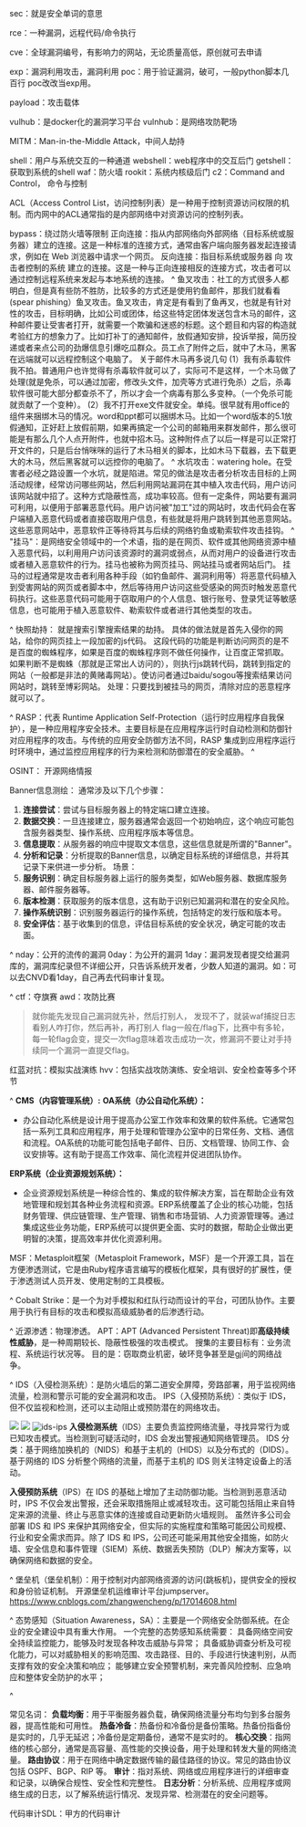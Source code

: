sec：就是安全单词的意思

rce：一种漏洞，远程代码/命令执行

cve：全球漏洞编号，有影响力的网站，无论质量高低，原创就可去申请

exp：漏洞利用攻击，漏洞利用
poc：用于验证漏洞，破可，一般python脚本几百行
poc改改当exp用。

payload：攻击载体

vulhub：是docker化的漏洞学习平台
vulnhub：是网络攻防靶场

MITM：Man-in-the-Middle Attack，中间人劫持


shell：用户与系统交互的一种通道
webshell：web程序中的交互后门
getshell：获取到系统的shell
waf：防火墙
rookit：系统内核级后门
c2：Command and Control， 命令与控制



ACL（Access Control List，访问控制列表）是一种用于控制资源访问权限的机制。而内网中的ACL通常指的是内部网络中对资源访问的控制列表。





bypass：绕过防火墙等限制
正向连接：指从内部网络向外部网络（目标系统或服务器）建立的连接。这是一种标准的连接方式，通常由客户端向服务器发起连接请求，例如在 Web 浏览器中请求一个网页。
反向连接：指目标系统或服务器 向 攻击者控制的系统 建立的连接。这是一种与正向连接相反的连接方式，攻击者可以通过控制远程系统来发起与本地系统的连接。
^
鱼叉攻击：社工的方式很多人都明白，但是真有些防不胜防，比较多的方式还是使用钓鱼邮件，那我们就看看(spear phishing）鱼叉攻击。鱼叉攻击，肯定是有看到了鱼再叉，也就是有针对性的攻击，目标明确，比如公司或团体，给这些特定团体发送包含木马的邮件，这种邮件要让受害者打开，就需要一个欺骗和迷惑的标题。这个题目和内容的构造就考验红方的想象力了。比如打补丁的通知邮件，放假通知安排，投诉举报，简历投递或者来点公司的劲爆信息引爆吃瓜群众。员工点了附件之后，就中了木马，黑客在远端就可以远程控制这个电脑了。
关于邮件木马再多说几句
(1）我有杀毒软件我不拍。普通用户也许觉得有杀毒软件就可以了，实际可不是这样，一个木马做了处理(就是免杀，可以通过加密，修改头文件，加壳等方式进行免杀）之后，杀毒软件很可能大部分都查杀不了，所以才会一个病毒有那么多变种。（一个免杀可能就贡献了一个变种）。
(2）我不打开exe文件就安全。单纯。很早就有用office的组件来捆绑木马的情况。word和ppt都可以捆绑木马。比如一个word版本的5.1放假通知，正好赶上放假前期，如果再搞定一个公司的邮箱用来群发邮件，那么很可能是有那么几个人点开附件，也就中招木马。这种附件点了以后一样是可以正常打开文件的，只是后台悄咪咪的运行了木马相关的脚本，比如木马下载器，去下载更大的木马，然后黑客就可以远控你的电脑了。
^
水坑攻击：watering hole。在受害者必经之路设置一个水坑，就是陷进。常见的做法是攻击者分析攻击目标的上网活动规律，经常访问哪些网站，然后利用网站漏洞在其中植入攻击代码，用户访问该网站就中招了。这种方式隐蔽性高，成功率较高。但有一定条件，网站要有漏洞可利用，以便用于部署恶意代码。用户访问被"加工"过的网站时，攻击代码会在客户端植入恶意代码或者直接窃取用户信息，有些就是将用户跳转到其他恶意网站。这些恶意网站中，恶意软件正等待将其与后续的网络钓鱼或勒索软件攻击挂钩。
^
"挂马"：是网络安全领域中的一个术语，指的是在网页、软件或其他网络资源中植入恶意代码，以利用用户访问该资源时的漏洞或弱点，从而对用户的设备进行攻击或者植入恶意软件的行为。挂马也被称为网页挂马、网站挂马或者网站后门。
挂马的过程通常是攻击者利用各种手段（如钓鱼邮件、漏洞利用等）将恶意代码植入到受害网站的网页或者脚本中，然后等待用户访问这些受感染的网页时触发恶意代码执行。这些恶意代码可能用于窃取用户的个人信息、银行账号、登录凭证等敏感信息，也可能用于植入恶意软件、勒索软件或者进行其他类型的攻击。

^
快照劫持：
就是搜索引擎搜索结果的劫持。 具体的做法就是首先入侵你的网站，给你的网页挂上一段加密的js代码。 这段代码的功能是判断访问网页的是不是百度的蜘蛛程序，如果是百度的蜘蛛程序则不做任何操作，让百度正常抓取。 如果判断不是蜘蛛（那就是正常出人访问的），则执行js跳转代码，跳转到指定的网站（一般都是非法的黄赌毒网站）。使访问者通过baidu/sogou等搜索结果访问网站时，跳转至博彩网站。
处理：只要找到被挂马的网页，清除对应的恶意程序就可以了。



^
RASP：代表 Runtime Application Self-Protection（运行时应用程序自我保护），是一种应用程序安全技术。主要目标是在应用程序运行时自动检测和防御针对应用程序的攻击。与传统的应用安全防御方法不同，RASP 集成到应用程序运行时环境中，通过监控应用程序的行为来检测和防御潜在的安全威胁。
^

OSINT： 开源网络情报



Banner信息测绘：
通常涉及以下几个步骤：
1. **连接尝试**：尝试与目标服务器上的特定端口建立连接。
2. **数据交换**：一旦连接建立，服务器通常会返回一个初始响应，这个响应可能包含服务器类型、操作系统、应用程序版本等信息。
3. **信息提取**：从服务器的响应中提取文本信息，这些信息就是所谓的"Banner"。
4. **分析和记录**：分析提取的Banner信息，以确定目标系统的详细信息，并将其记录下来供进一步分析。
场景：
1. **服务识别**：确定目标服务器上运行的服务类型，如Web服务器、数据库服务器、邮件服务器等。
2. **版本检测**：获取服务的版本信息，这有助于识别已知漏洞和潜在的安全风险。
3. **操作系统识别**：识别服务器运行的操作系统，包括特定的发行版和版本号。
4. **安全评估**：基于收集到的信息，评估目标系统的安全状况，确定可能的攻击面。



^
nday：公开的流传的漏洞
0day：为公开的漏洞
1day：漏洞发现者提交给漏洞库的，漏洞库纪录但不详细公开，只告诉系统开发者，少数人知道的漏洞。如：可以去CNVD看1day，自己再去代码审计复现。




^
ctf：夺旗赛
awd：攻防比赛 
>就你能先发现自己漏洞就先补，然后打别人，
>发现不了，就装waf捕捉日志看别人咋打你，然后再补，再打别人
>flag一般在/flag下，比赛中有多轮，每一轮flag会变，提交一次flag意味着攻击成功一次，修漏洞不要让对手持续同一个漏洞一直提交flag。

红蓝对抗：模拟实战演练
hvv：包括实战攻防演练、安全培训、安全检查等多个环节


^
**CMS（内容管理系统）:**
**OA系统（办公自动化系统）：**
   * 办公自动化系统是设计用于提高办公室工作效率和效果的软件系统。它通常包括一系列工具和应用程序，用于处理和管理办公室中的日常任务、文档、通信和流程。OA系统的功能可能包括电子邮件、日历、文档管理、协同工作、会议安排等。这有助于提高工作效率、简化流程并促进团队协作。

**ERP系统（企业资源规划系统）：**
   * 企业资源规划系统是一种综合性的、集成的软件解决方案，旨在帮助企业有效地管理和规划其各种业务流程和资源。ERP系统覆盖了企业的核心功能，包括财务管理、供应链管理、生产管理、销售和市场营销、人力资源管理等。通过集成这些业务功能，ERP系统可以提供更全面、实时的数据，帮助企业做出更明智的决策，提高效率并优化资源利用。










MSF：Metasploit框架（Metasploit Framework，MSF）是一个开源工具，旨在方便渗透测试，它是由Ruby程序语言编写的模板化框架，具有很好的扩展性，便于渗透测试人员开发、使用定制的工具模板。

^
Cobalt Strike：是一个为对手模拟和红队行动而设计的平台，可团队协作。主要用于执行有目标的攻击和模拟高级威胁者的后渗透行动。

^
近源渗透：物理渗透。
APT：APT (Advanced Persistent Threat)即**高级持续性威胁**，是一种周期较长、隐蔽性极强的攻击模式。 搜集的主要目标有：业务流程、系统运行状况等。 目的是：窃取商业机密，破环竞争甚至是gj间的网络战争。




^
IDS（入侵检测系统）：是防火墙后的第二道安全屏障，旁路部署，用于监视网络流量，检测和警示可能的安全漏洞和攻击。
IPS（入侵预防系统）：类似于 IDS，但不仅监视和检测，还可以主动阻止或预防潜在的网络攻击。

![](https://pic1.zhimg.com/v2-17efb91613a9d806a2d6dd6ddbea9fd4_r.jpg)
![](https://pic4.zhimg.com/v2-97fd906e7987120210d71673a75b2243_r.jpg)
![ids-ips](http://cdn.33129999.xyz/mk_img/ids-ips.jpg)
**入侵检测系统**（IDS）主要负责监控网络流量，寻找异常行为或已知攻击模式。当检测到可疑活动时，IDS 会发出警报通知网络管理员。
IDS 分类：基于网络加换机的（NIDS）和基于主机的（HIDS）以及分布式的（DIDS）。基于网络的 IDS 分析整个网络的流量，而基于主机的 IDS 则关注特定设备上的活动。

**入侵预防系统**（IPS）在 IDS 的基础上增加了主动防御功能。当检测到恶意活动时，IPS 不仅会发出警报，还会采取措施阻止或减轻攻击。这可能包括阻止来自特定来源的流量、终止与恶意实体的连接或自动更新防火墙规则。
虽然许多公司会部署 IDS 和 IPS 来保护其网络安全，但实际的实施程度和策略可能因公司规模、行业和安全需求而异。除了 IDS 和 IPS，公司还可能采用其他安全措施，如防火墙、安全信息和事件管理（SIEM）系统、数据丢失预防（DLP）解决方案等，以确保网络和数据的安全。


^
堡垒机（堡垒机制）：用于控制对内部网络资源的访问(跳板机)，提供安全的授权和身份验证机制。
开源堡垒机运维审计平台jumpserver。
<https://www.cnblogs.com/zhangwencheng/p/17014608.html>

^
态势感知（Situation Awareness，SA）：主要是一个网络安全防御系统。在企业的安全建设中具有重大作用。
一个完整的态势感知系统需要：
具备网络空间安全持续监控能力，能够及时发现各种攻击威胁与异常；
具备威胁调查分析及可视化能力，可以对威胁相关的影响范围、攻击路径、目的、手段进行快速判别，从而支撑有效的安全决策和响应；
能够建立安全预警机制，来完善风险控制、应急响应和整体安全防护的水平；




^

常见名词：
**负载均衡**：用于平衡服务器负载，确保网络流量分布均匀到多台服务器，提高性能和可用性。
**热备冷备**：热备份和冷备份是备份策略。热备份指备份是实时的，几乎无延迟；冷备份是定期备份，通常不是实时的。
**核心交换**：指网络的核心部分，通常是高容量、高性能的交换设备，用于处理和转发大量的网络流量。
**路由协议**：用于在网络中确定数据传输的最佳路径的协议。常见的路由协议包括 OSPF、BGP、RIP 等。
**审计**：指对系统、网络或应用程序进行的详细审查和记录，以确保合规性、安全性和完整性。
**日志分析**：分析系统、应用程序或网络生成的日志，以了解系统运行情况、发现异常、检测潜在的安全问题等。




代码审计SDL：甲方的代码审计








